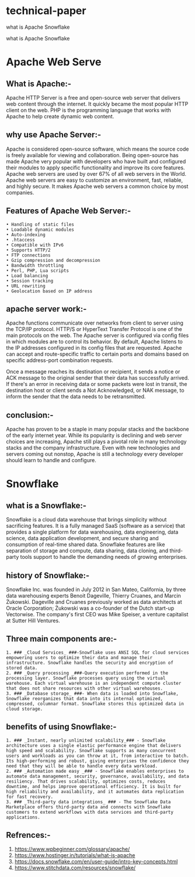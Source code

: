 # technical-paper
what is Apache Snowflake


what is Apache Snowflake
# Apache Web Serve #

## What is Apache:- ##
Apache HTTP Server is a free and open-source web server that delivers web content through the internet. It quickly became the most popular HTTP client on the web. PHP is the programming language that works with Apache to help create dynamic web content.

## why use Apache Server:- ##
Apache is considered open-source software, which means the source code is freely available for viewing and collaboration. Being open-source has made Apache very popular with developers who have built and configured their modules to apply specific functionality and improve its core features.
Apache web servers are used by over 67% of all web servers in the World.
 Apache web servers are easy to customize an environment, fast, reliable, and highly secure. It makes Apache web servers a common choice by most companies.

## Features of Apache Web Server:- ##
    • Handling of static files
    • Loadable dynamic modules
    • Auto-indexing
    • .htaccess
    • Compatible with IPv6
    • Supports HTTP/2
    • FTP connections
    • Gzip compression and decompression
    • Bandwidth throttling
    • Perl, PHP, Lua scripts
    • Load balancing
    • Session tracking
    • URL rewriting
    • Geolocation based on IP address

## apache server work:- ##
Apache functions communicate over networks from client to server using the TCP/IP protocol. HTTP/S or HyperText Transfer Protocol is one of the main protocols on the web. The Apache server is configured via config files in which modules are to control its behavior. By default, Apache listens to the IP addresses configured in its config files that are requested. Apache can accept and route-specific traffic to certain ports and domains based on specific address-port combination requests.

Once a message reaches its destination or recipient, it sends a notice or ACK message to the original sender that their data has successfully arrived. If there's an error in receiving data or some packets were lost in transit, the destination host or client sends a Not Acknowledged, or NAK message, to inform the sender that the data needs to be retransmitted.


## conclusion:- ##
Apache has proven to be a staple in many popular stacks and the backbone of the early internet year. While its popularity is declining and web server choices are increasing, Apache still plays a pivotal role in many technology stacks and the company infrastructure. Even with new technologies and servers coming out nonstop, Apache is still a technology every developer should learn to handle and configure.

# Snowflake #

## what is a Snowflake:- ##
Snowflake is a cloud data warehouse that brings simplicity without sacrificing features. It is a fully managed SaaS (software as a service) that provides a single platform for data warehousing, data engineering, data science, data application development, and secure sharing and consumption of real-time shared data. Snowflake features are like separation of storage and compute, data sharing, data cloning, and third-party tools support to handle the demanding needs of growing enterprises.

## history of Snowflake:- ##
Snowflake Inc. was founded in July 2012 in San Mateo, California, by three data warehousing experts Benoit Dageville, Thierry Cruanes, and Marcin Żukowski. Dageville and Cruanes previously worked as data architects at Oracle Corporation; Żukowski was a co-founder of the Dutch start-up Vectorwise. The company's first CEO was Mike Speiser, a venture capitalist at Sutter Hill Ventures.

## Three main components are:- ##
    1. ### _Cloud Services_ ###-Snowflake uses ANSI SQL for cloud services empowering users to optimize their data and manage their infrastructure. Snowflake handles the security and encryption of stored data.
    2. ### _Query processing _###-Query execution performed in the processing layer. Snowflake processes query using the virtual warehouse. Each virtual warehouse is an independent compute cluster that does not share resources with other virtual warehouses.
    3. ### _Database storage_ ###- When data is loaded into Snowflake, Snowflake reorganizes that data into its internal optimized, compressed, columnar format. Snowflake stores this optimized data in cloud storage.


## benefits of using Snowflake:- ##
    1. ### _Instant, nearly unlimited scalability_### - Snowflake architecture uses a single elastic performance engine that delivers high speed and scalability. Snowflake supports as many concurrent users and workloads as you can throw at it, from interactive to batch. Its high-performing and robust, giving enterprises the confidence they need that they will be able to handle every data workload.
    2. ### _Automation made easy _### - Snowflake enables enterprises to automate data management, security, governance, availability, and data resiliency. That drives scalability, optimizes costs, reduces downtime, and helps improve operational efficiency. It is built for high reliability and availability, and it automates data replication for fast recovery.
    3. ### _Third-party data integrations_ ### - The Snowflake Data Marketplace offers third-party data and connects with Snowflake customers to extend workflows with data services and third-party applications.
    
    
## Refrences:- ##
1. https://www.wpbeginner.com/glossary/apache/
2. https://www.hostinger.in/tutorials/what-is-apache
3. https://docs.snowflake.com/en/user-guide/intro-key-concepts.html
4. https://www.stitchdata.com/resources/snowflake/
